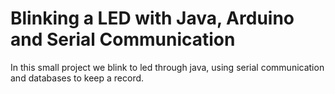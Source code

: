 # Blinking a LED with Java, Arduino and Serial Communication

In this small project we blink to led through java, using serial communication and databases to keep a record.